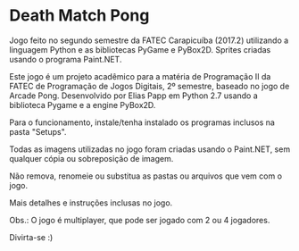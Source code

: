 # Death Match Pong

Jogo feito no segundo semestre da FATEC Carapicuíba (2017.2) utilizando a linguagem Python e as bibliotecas PyGame e PyBox2D.
Sprites criadas usando o programa Paint.NET.

Este jogo é um projeto acadêmico para a matéria de Programação II da FATEC de Programação de Jogos Digitais, 2º semestre, baseado no jogo de Arcade Pong. Desenvolvido por Elias Papp em Python 2.7 usando a biblioteca Pygame e a engine PyBox2D.

Para o funcionamento, instale/tenha instalado os programas inclusos na pasta "Setups".

Todas as imagens utilizadas no jogo foram criadas usando o Paint.NET, sem qualquer cópia ou sobreposição de imagem.

Não remova, renomeie ou substitua as pastas ou arquivos que vem com o jogo.

Mais detalhes e instruções inclusas no jogo.

Obs.: O jogo é multiplayer, que pode ser jogado com 2 ou 4 jogadores.

Divirta-se :)
